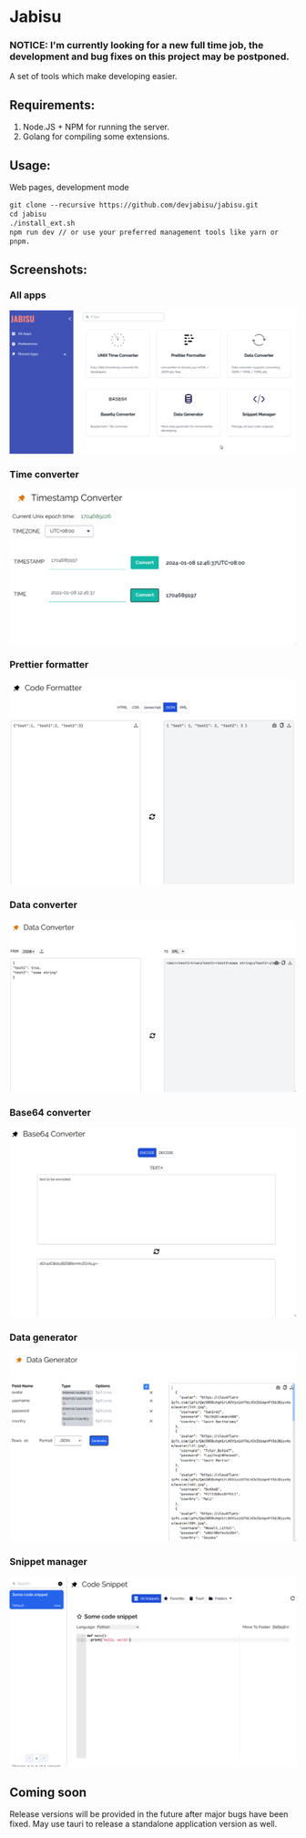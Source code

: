 # Jabisu

### NOTICE: I'm currently looking for a new full time job, the development and bug fixes on this project may be postponed.

A set of tools which make developing easier.

## Requirements:

1. Node.JS + NPM for running the server.
2. Golang for compiling some extensions.

## Usage:

Web pages, development mode

```
git clone --recursive https://github.com/devjabisu/jabisu.git
cd jabisu
./install_ext.sh
npm run dev // or use your preferred management tools like yarn or pnpm.
```

## Screenshots:

### All apps

![img](./public/img1.png)

### Time converter

![img](./public/img2.png)

### Prettier formatter

![img](./public/img3.png)

### Data converter

![img](./public/img4.png)

### Base64 converter

![img](./public/img5.png)

### Data generator

![img](./public/img6.png)

### Snippet manager

![img](./public/img7.png)

## Coming soon
Release versions will be provided in the future after major bugs have been fixed. May use tauri to release a standalone application version as well.
